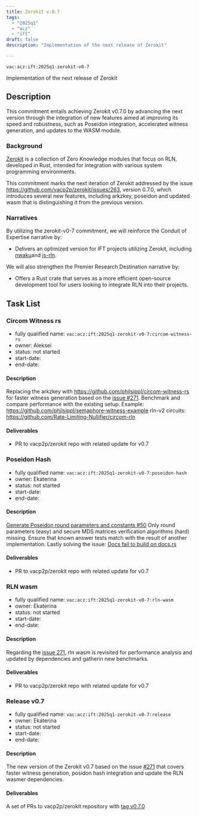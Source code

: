 ```yaml
---
title: Zerokit v.0.7
tags:
  - "2025q1"
  - "acz"
  - "ift"
draft: false
description: "Implementation of the next release of Zerokit"

---
```


`vac:acz:ift:2025q1-zerokit-v0-7`

Implementation of the next release of Zerokit 
## Description

This commitment entails achieving Zerokit v0.7.0 by advancing the next version 
through the integration of new features aimed at improving its speed and robustness, 
such as Poseidon integration, accelerated witness generation, and updates to the WASM module.

### Background

[Zerokit](https://github.com/vacp2p/zerokit) is a collection of Zero Knowledge modules that focus on RLN, 
developed in Rust, intended for integration with various system programming environments.

This commitment marks the next iteration of Zerokit addressed by the issue https://github.com/vacp2p/zerokit/issues/263, 
version 0.7.0, which introduces several new features, including arkzkey, poseidon and updated wasm that is 
distinguishing it from the previous version.

### Narratives

By utilizing the zerokit-v0-7 commitment, we will reinforce the Conduit of Expertise narrative by:
* Delivers an optimized version for IFT projects utilizing Zerokit, 
including [nwaku](https://github.com/waku-org/nwaku)and [js-rln](https://github.com/waku-org/js-rln).

We will also strengthen the Premier Research Destination narrative by:
* Offers a Rust crate that serves as a more efficient open-source development tool 
for users looking to integrate RLN into their projects. 

## Task List
 
### Circom Witness rs

* fully qualified name: `vac:acz:ift:2025q1-zerokit-v0-7:circom-witness-rs`
* owner: Aleksei
* status: not started
* start-date:
* end-date: 

#### Description

Replacing the arkzkey with https://github.com/philsippl/circom-witness-rs for faster witness generation
based on the [issue #271](https://github.com/vacp2p/zerokit/issues/271). 
Benchmark and compare performance with the existing setup. 
Example: https://github.com/philsippl/semaphore-witness-example
rln-v2 circuits: https://github.com/Rate-Limiting-Nullifier/circom-rln

#### Deliverables

* PR to vacp2p/zerokit repo with related update for v0.7

### Poseidon Hash

* fully qualified name: `vac:acz:ift:2025q1-zerokit-v0-7:poseidon-hash`
* owner: Ekaterina
* status: not started 
* start-date: 
* end-date:

#### Description

[Generate Poseidon round parameters and constants #50](https://github.com/vacp2p/zerokit/issues/50)
Only round parameters (easy) and 
secure MDS matrices verification algorithms (hard) missing.
Ensure that known answer tests match with the result of another implementation.
Lastly solving the issue: [Docs fail to build on docs.rs](https://github.com/vacp2p/zerokit/issues/256) 

#### Deliverables

* PR to vacp2p/zerokit repo with related update for v0.7

### RLN wasm

* fully qualified name: `vac:acz:ift:2025q1-zerokit-v0-7:rln-wasm`
* owner: Ekaterina
* status: not started 
* start-date: 
* end-date:

#### Description

Regarding the [issue 271](https://github.com/vacp2p/zerokit/issues/271), 
rln wasm is revisited for performance analysis and updated by dependencies and gatherin new benchmarks.

#### Deliverables

* PR to vacp2p/zerokit repo with related update for v0.7

### Release v0.7

* fully qualified name: `vac:acz:ift:2025q1-zerokit-v0-7:release`
* owner: Ekaterina
* status: not started
* start-date: 
* end-date: 

#### Description

The new version of the Zerokit v0.7 based on the issue [#271](https://github.com/vacp2p/zerokit/issues/271)
that covers faster witness generation, posidon hash integration and update the RLN wasmer dependencies. 

#### Deliverables
A set of PRs to vacp2p/zerokit repository with [tag v0.7.0](https://github.com/vacp2p/zerokit/releases/tag/v0.7.0)